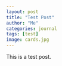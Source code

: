 ```yaml
---
layout: post
title: "Test Post"
author: "Me"
categories: journal
tags: [test]
image: cards.jpg
---
```


This is a test post.

